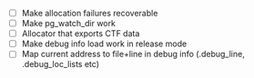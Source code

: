 - [ ] Make allocation failures recoverable
- [ ] Make pg_watch_dir work
- [ ] Allocator that exports CTF data
- [ ] Make debug info load work in release mode
- [ ] Map current address to file+line in debug info (.debug_line, .debug_loc_lists etc)

